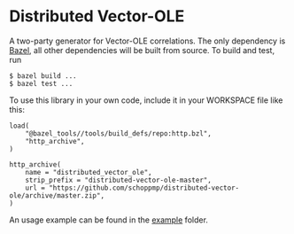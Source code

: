 # Distributed Vector-OLE

A two-party generator for Vector-OLE correlations. The only dependency is [Bazel](https://bazel.build), all other dependencies will be built from source.
To build and test, run
```
$ bazel build ...
$ bazel test ...
```
To use this library in your own code, include it in your WORKSPACE file like this:
```
load(
    "@bazel_tools//tools/build_defs/repo:http.bzl",
    "http_archive",
)

http_archive(
    name = "distributed_vector_ole",
    strip_prefix = "distributed-vector-ole-master",
    url = "https://github.com/schoppmp/distributed-vector-ole/archive/master.zip",
)
```
An usage example can be found in the [example](example) folder.